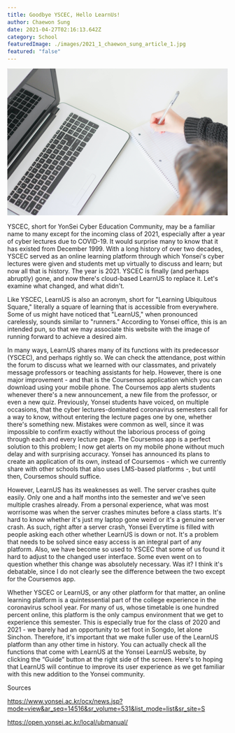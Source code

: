 ```yaml
---
title: Goodbye YSCEC, Hello LearnUs!
author: Chaewon Sung
date: 2021-04-27T02:16:13.642Z
category: School
featuredImage: ./images/2021_1_chaewon_sung_article_1.jpg
featured: "false"
---
```

![](images/2021_1_chaewon_sung_article_1.jpg)

<!--StartFragment-->

YSCEC, short for YonSei Cyber Education Community, may be a familiar name to many except for the incoming class of 2021, especially after a year of cyber lectures due to COVID-19. It would surprise many to know that it has existed from December 1999. With a long history of over two decades, YSCEC served as an online learning platform through which Yonsei's cyber lectures were given and students met up virtually to discuss and learn; but now all that is history. The year is 2021. YSCEC is finally (and perhaps abruptly) gone, and now there's cloud-based LearnUS to replace it. Let's examine what changed, and what didn't.



Like YSCEC, LearnUS is also an acronym, short for "Learning Ubiquitous Square," literally a square of learning that is accessible from everywhere. Some of us might have noticed that "LearnUS," when pronounced carelessly, sounds similar to "runners." According to Yonsei office, this is an intended pun, so that we may associate this website with the image of running forward to achieve a desired aim.



In many ways, LearnUS shares many of its functions with its predecessor (YSCEC), and perhaps rightly so. We can check the attendance, post within the forum to discuss what we learned with our classmates, and privately message professors or teaching assistants for help. However, there is one major improvement - and that is the Coursemos application which you can download using your mobile phone. The Coursemos app alerts students whenever there's a new announcement, a new file from the professor, or even a new quiz. Previously, Yonsei students have voiced, on multiple occasions, that the cyber lectures-dominated coronavirus semesters call for a way to know, without entering the lecture pages one by one, whether there's something new. Mistakes were common as well, since it was impossible to confirm exactly without the laborious process of going through each and every lecture page. The Coursemos app is a perfect solution to this problem; I now get alerts on my mobile phone without much delay and with surprising accuracy. Yonsei has announced its plans to create an application of its own, instead of Coursemos - which we currently share with other schools that also uses LMS-based platforms -, but until then, Coursemos should suffice.



However, LearnUS has its weaknesses as well. The server crashes quite easily. Only one and a half months into the semester and we've seen multiple crashes already. From a personal experience, what was most worrisome was when the server crashes minutes before a class starts. It's hard to know whether it's just my laptop gone weird or it's a genuine server crash. As such, right after a server crash, Yonsei Everytime is filled with people asking each other whether LearnUS is down or not. It's a problem that needs to be solved since easy access is an integral part of any platform. Also, we have become so used to YSCEC that some of us found it hard to adjust to the changed user interface. Some even went on to question whether this change was absolutely necessary. Was it? I think it's debatable, since I do not clearly see the difference between the two except for the Coursemos app.



Whether YSCEC or LearnUS, or any other platform for that matter, an online learning platform is a quintessential part of the college experience in the coronavirus school year. For many of us, whose timetable is one hundred percent online, this platform is the only campus environment that we get to experience this semester. This is especially true for the class of 2020 and 2021 - we barely had an opportunity to set foot in Songdo, let alone Sinchon. Therefore, it's important that we make fuller use of the LearnUS platform than any other time in history. You can actually check all the functions that come with LearnUS at the Yonsei LearnUS website, by clicking the “Guide” button at the right side of the screen. Here's to hoping that LearnUS will continue to improve its user experience as we get familiar with this new addition to the Yonsei community.



Sources

<https://www.yonsei.ac.kr/ocx/news.jsp?mode=view&ar_seq=14516&sr_volume=531&list_mode=list&sr_site=S>

<https://open.yonsei.ac.kr/local/ubmanual/>

<!--EndFragment-->